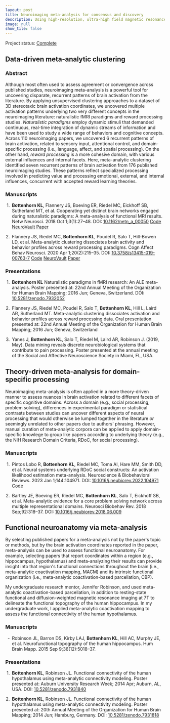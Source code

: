 ```yaml
---
layout: post
title: Neuroimaging meta-analysis for consensus and discovery
description: Using high-resolution, ultra-high field magnetic resonance imaging to study the hippocampus, hypothalamus, and habenula.
image: null
show_tile: false
---
```

Project status: <a href="#" class="icon fa-check"><span class="label">Complete</span></a>
<h2>Data-driven meta-analytic clustering</h2>
<div class="row">
	<div class="6u 12u$(small)">
  <h3>Abstract</h3>
    <p>Although most often used to assess agreement or convergence across published studies, neuroimaging meta-analysis is a powerful tool for uncovering disparate, recurrent patterns of brain activation from the literature. By applying unsupervised clustering approaches to a dataset of 3D stereotaxic brain activation coordinates, we uncovered multiple activation patterns  underlying two very different concepts in the neuroimaging literature: naturalistic fMRI paradigms and reward processing studies. <i>Naturalistic paradigms</i> employ dynamic stimuli that demanded continuous, real-time integration of dynamic streams of information and have been used to study a wide range of behaviors and cognitive concepts. Across 110 neuroimaging papers, we uncovered 6 recurrent patterns of brain activation, related to sensory input, attentional control, and domain-specific processing (i.e., language, affect, and spatial processing). On the other hand, <i>reward processing</i> is a more cohesive domain, with various external influences and internal facets. Here, meta-analytic clustering identified seven recurrent patterns of brain activation from 176 published neuroimaging studies. These patterns reflect specialized processing involved in predicting value and processing emotional, external, and internal influences, concurrent with accepted reward learning theories.
    </p>
  </div>
  <div class="6u$ 12u$(small)">
    <h3>Manuscripts</h3>
    <div class="csl-entry" style="clear: left; margin-bottom: 1em;">
    <div class="csl-left-margin" style="float: left; padding-right: 0.5em;text-align: right; width: 1em;">1.</div><div class="csl-right-inline" style="margin: 0 .4em 0 1.5em;"><b>Bottenhorn KL</b>, Flannery JS, Boeving ER, Riedel MC, Eickhoff SB, Sutherland MT, et al. Cooperating yet distinct brain networks engaged during naturalistic paradigms: A meta-analysis of functional MRI results. Netw Neurosci. 2018 Oct 1;3(1):27–48. DOI: <a href="http://doi.org/10.1162/NETN_a_00050">10.1162/netn_a_00050</a> <a href="https://github.com/62442katieb/meta-analytic-kmeans" class="icon fa-github"><span class="label">Code</span></a>  <a href="https://neurovault.org/collections/3179/" class="icon fa-cloud"><span class="label">NeuroVault</span></a>  <a href="{% link assets/pdfs/Bottenhorn2018.pdf %}" class="icon fa-file" target="_blank"><span class="label">Paper</span></a></div>
   </div>
  <span class="Z3988" title="url_ver=Z39.88-2004&amp;ctx_ver=Z39.88-2004&amp;rfr_id=info%3Asid%2Fzotero.org%3A2&amp;rft_id=info%3Adoi%2F10.1162%2Fnetn_a_00050&amp;rft_id=info%3Apmid%2F30793072&amp;rft_val_fmt=info%3Aofi%2Ffmt%3Akev%3Amtx%3Ajournal&amp;rft.genre=article&amp;rft.atitle=Cooperating%20yet%20distinct%20brain%20networks%20engaged%20during%20naturalistic%20paradigms%3A%20A%20meta-analysis%20of%20functional%20MRI%20results&amp;rft.jtitle=Network%20Neuroscience&amp;rft.stitle=Netw%20Neurosci&amp;rft.volume=3&amp;rft.issue=1&amp;rft.aufirst=Katherine%20L.&amp;rft.aulast=Bottenhorn&amp;rft.au=Katherine%20L.%20Bottenhorn&amp;rft.au=Jessica%20S.%20Flannery&amp;rft.au=Emily%20R.%20Boeving&amp;rft.au=Michael%20C.%20Riedel&amp;rft.au=Simon%20B.%20Eickhoff&amp;rft.au=Matthew%20T.%20Sutherland&amp;rft.au=Angela%20R.%20Laird&amp;rft.date=2018-10-01&amp;rft.pages=27-48&amp;rft.spage=27&amp;rft.epage=48&amp;rft.issn=2472-1751"></span>
  <div class="csl-entry" style="clear: left; ">
    <div class="csl-left-margin" style="float: left; padding-right: 0.5em;text-align: right; width: 1em;">2.</div><div class="csl-right-inline" style="margin: 0 .4em 0 1.5em;">Flannery JS, Riedel MC, <b>Bottenhorn KL</b>, Poudel R, Salo T, Hill-Bowen LD, et al. Meta-analytic clustering dissociates brain activity and behavior profiles across reward processing paradigms. Cogn Affect Behav Neurosci. 2020 Apr 1;20(2):215–35. DOI: <a href="http://doi.org/10.3758/s13415-019-00763-7">10.3758/s13415-019-00763-7</a> <a href="https://github.com/NBCLab/reward-processing-meta-analysis" class="icon fa-github"><span class="label">Code</span></a>  <a href="https://neurovault.org/collections/5070/" class="icon fa-cloud"><span class="label">NeuroVault</span></a>  <a href="{% link assets/pdfs/Flannery2020.pdf %}" class="icon fa-file" target="_blank"><span class="label">Paper</span></a></div>
   </div>
  <span class="Z3988" title="url_ver=Z39.88-2004&amp;ctx_ver=Z39.88-2004&amp;rfr_id=info%3Asid%2Fzotero.org%3A2&amp;rft_id=info%3Adoi%2F10.3758%2Fs13415-019-00763-7&amp;rft_val_fmt=info%3Aofi%2Ffmt%3Akev%3Amtx%3Ajournal&amp;rft.genre=article&amp;rft.atitle=Meta-analytic%20clustering%20dissociates%20brain%20activity%20and%20behavior%20profiles%20across%20reward%20processing%20paradigms&amp;rft.jtitle=Cognitive%2C%20Affective%2C%20%26%20Behavioral%20Neuroscience&amp;rft.stitle=Cogn%20Affect%20Behav%20Neurosci&amp;rft.volume=20&amp;rft.issue=2&amp;rft.aufirst=Jessica%20S.&amp;rft.aulast=Flannery&amp;rft.au=Jessica%20S.%20Flannery&amp;rft.au=Michael%20C.%20Riedel&amp;rft.au=Katherine%20L.%20Bottenhorn&amp;rft.au=Ranjita%20Poudel&amp;rft.au=Taylor%20Salo&amp;rft.au=Lauren%20D.%20Hill-Bowen&amp;rft.au=Angela%20R.%20Laird&amp;rft.au=Matthew%20T.%20Sutherland&amp;rft.date=2020-04-01&amp;rft.pages=215-235&amp;rft.spage=215&amp;rft.epage=235&amp;rft.issn=1531-135X&amp;rft.language=en"></span>
    <h3>Presentations</h3>
    <div class="csl-entry" style="clear: left; margin-bottom: 1em;">
    <div class="csl-left-margin" style="float: left; padding-right: 0.5em;text-align: right; width: 1em;">1.</div><div class="csl-right-inline" style="margin: 0 .4em 0 1.5em;"><b>Bottenhorn KL</b> Naturalistic paradigms in fMRI research: An ALE meta-analysis. Poster presented at: 22nd Annual Meeting of the Organization for Human Brain Mapping; 2016 Jun; Geneva, Switzerland. DOI: <a href="https://doi.org/10.5281/zenodo.7932052">10.5281/zenodo.7932052</a>
</div>
   </div>
  <div class="csl-entry" style="clear: left; margin-bottom: 1em;">
    <div class="csl-left-margin" style="float: left; padding-right: 0.5em;text-align: right; width: 1em;">2.</div><div class="csl-right-inline" style="margin: 0 .4em 0 1.5em;">Flannery JS, Riedel MC, Poudel R, Salo T, <b>Bottenhorn KL</b>, Hill L, Laird AR, Sutherland MT. Meta-analytic clustering dissociates activation and behavior profiles across reward processing data. Oral presentation presented at: 22nd Annual Meeting of the Organization for Human Brain Mapping; 2016 Jun; Geneva, Switzerland</div>
   </div>
  <span class="Z3988" title="url_ver=Z39.88-2004&amp;ctx_ver=Z39.88-2004&amp;rfr_id=info%3Asid%2Fzotero.org%3A2&amp;rft_val_fmt=info%3Aofi%2Ffmt%3Akev%3Amtx%3Adc&amp;rft.type=presentation&amp;rft.title=A%20multimodal%20connectivity%20investigation%20of%20the%20habenula&amp;rft.aufirst=Katherine%20L&amp;rft.aulast=Bottenhorn&amp;rft.au=Katherine%20L%20Bottenhorn&amp;rft.date=2017-03"></span>
  <div class="csl-entry" style="clear: left; margin-bottom: 1em;">
    <div class="csl-left-margin" style="float: left; padding-right: 0.5em;text-align: right; width: 1em;">3.</div><div class="csl-right-inline" style="margin: 0 .4em 0 1.5em;">Yanes J, <b>Bottenhorn KL</b>, Salo T, Riedel M, Laird AR, Robinson J. (2019, May).  Data mining reveals discrete neurobiological systems that contribute to pain processing. Poster presented at the annual meeting of the Social and Affective Neuroscience Society in Miami, FL, USA.</div>
   </div>
  </div>
</div>
<h2>Theory-driven meta-analysis for domain-specific processing</h2>
<div class="row">
	<div class="6u 12u$(small)">
    <p>Neuroimaging meta-analysis is often applied in a more theory-driven manner to assess nuances in brain activation related to different facets of specific cognitive domains. Across a domain (e.g., social processing, problem solving), differences in experimental paradigm or statistical contrasts between studies can uncover different aspects of neural processing that would otherwise be lumped together in the literature <i>or</i> seemingly unrelated to other papers due to authors' phrasing. However, manual curation of meta-analytic corpora can be applied to apply domain-specific knowlege to group like papers according to underlying theory (e.g., the NIH Research Domain Criteria, RDoC, for social processing). 
    </p>
    </div>
      <div class="6u 12u$(small)">
    <h3>Manuscripts</h3>
    <div class="csl-entry" style="clear: left; margin-bottom: 1em;">
      <div class="csl-left-margin" style="float: left; padding-right: 0.5em;text-align: right; width: 1em;">1.</div><div class="csl-right-inline" style="margin: 0 .4em 0 1.5em;">Pintos Lobo R, <b>Bottenhorn KL</b>, Riedel MC, Toma AI, Hare MM, Smith DD, et al. Neural systems underlying RDoC social constructs: An activation likelihood estimation meta-analysis. Neuroscience &amp; Biobehavioral Reviews. 2023 Jan 1;144:104971. DOI: <a href="https://doi.org/10.1016/j.neubiorev.2022.104971" target="_blank">10.1016/j.neubiorev.2022.104971</a> <a href="https://github.com/NBCLab/social-rdoc-cbma" class="icon fa-github"><span class="label">Code</span></a>    <a href="{% link assets/pdfs/PintosLobo2023.pdf %}" class="icon fa-file" target="_blank"></a></div>
      </div>
      <span class="Z3988" title="url_ver=Z39.88-2004&amp;ctx_ver=Z39.88-2004&amp;rfr_id=info%3Asid%2Fzotero.org%3A2&amp;rft_id=info%3Adoi%2F10.1016%2Fj.neubiorev.2022.104971&amp;rft_val_fmt=info%3Aofi%2Ffmt%3Akev%3Amtx%3Ajournal&amp;rft.genre=article&amp;rft.atitle=Neural%20systems%20underlying%20RDoC%20social%20constructs%3A%20An%20activation%20likelihood%20estimation%20meta-analysis&amp;rft.jtitle=Neuroscience%20%26%20Biobehavioral%20Reviews&amp;rft.stitle=Neuroscience%20%26%20Biobehavioral%20Reviews&amp;rft.volume=144&amp;rft.aufirst=Rosario&amp;rft.aulast=Pintos%20Lobo&amp;rft.au=Rosario%20Pintos%20Lobo&amp;rft.au=Katherine%20L.%20Bottenhorn&amp;rft.au=Michael%20C.%20Riedel&amp;rft.au=Afra%20I.%20Toma&amp;rft.au=Megan%20M.%20Hare&amp;rft.au=Donisha%20D.%20Smith&amp;rft.au=Alexandra%20C.%20Moor&amp;rft.au=Isis%20K.%20Cowan&amp;rft.au=Javier%20A.%20Valdes&amp;rft.au=Jessica%20E.%20Bartley&amp;rft.au=Taylor%20Salo&amp;rft.au=Emily%20R.%20Boeving&amp;rft.au=Brianna%20Pankey&amp;rft.au=Matthew%20T.%20Sutherland&amp;rft.au=Erica%20D.%20Musser&amp;rft.au=Angela%20R.%20Laird&amp;rft.date=2023-01-01&amp;rft.pages=104971&amp;rft.issn=0149-7634&amp;rft.language=en"></span>
      <div class="csl-entry" style="clear: left; margin-bottom: 1em;">
        <div class="csl-left-margin" style="float: left; padding-right: 0.5em;text-align: right; width: 1em;">2.</div><div class="csl-right-inline" style="margin: 0 .4em 0 1.5em;">Bartley JE, Boeving ER, Riedel MC, <b>Bottenhorn KL</b>, Salo T, Eickhoff SB, et al. Meta-analytic evidence for a core problem solving network across multiple representational domains. Neurosci Biobehav Rev. 2018 Sep;92:318–37. DOI: <a href="https://doi.org/10.1016/j.neubiorev.2018.06.009" target="_blank">10.1016/j.neubiorev.2018.06.009</a>  <a href="{% link assets/pdfs/Bartley2018.pdf %}" class="icon fa-file" target="_blank"></a></div>
        </div>
        <span class="Z3988" title="url_ver=Z39.88-2004&amp;ctx_ver=Z39.88-2004&amp;rfr_id=info%3Asid%2Fzotero.org%3A2&amp;rft_id=info%3Adoi%2F10.1016%2Fj.neubiorev.2018.06.009&amp;rft_id=info%3Apmid%2F29944961&amp;rft_val_fmt=info%3Aofi%2Ffmt%3Akev%3Amtx%3Ajournal&amp;rft.genre=article&amp;rft.atitle=Meta-analytic%20evidence%20for%20a%20core%20problem%20solving%20network%20across%20multiple%20representational%20domains&amp;rft.jtitle=Neuroscience%20and%20biobehavioral%20reviews&amp;rft.stitle=Neurosci%20Biobehav%20Rev&amp;rft.volume=92&amp;rft.aufirst=Jessica%20E.&amp;rft.aulast=Bartley&amp;rft.au=Jessica%20E.%20Bartley&amp;rft.au=Emily%20R.%20Boeving&amp;rft.au=Michael%20C.%20Riedel&amp;rft.au=Katherine%20L.%20Bottenhorn&amp;rft.au=Taylor%20Salo&amp;rft.au=Simon%20B.%20Eickhoff&amp;rft.au=Eric%20Brewe&amp;rft.au=Matthew%20T.%20Sutherland&amp;rft.au=Angela%20R.%20Laird&amp;rft.date=2018-09&amp;rft.pages=318-337&amp;rft.spage=318&amp;rft.epage=337&amp;rft.issn=0149-7634"></span>
  </div>
</div>
<h2>Functional neuroanatomy via meta-analysis</h2>
<div class="row">
	<div class="6u 12u$(small)">
    <p>By selecting published papers for a meta-analysis not by the paper's topic or methods, but by the brain activation coordinates reported in the paper, meta-analysis can be used to assess functional neuroanatomy. For example, selecting papers that report coordinates within a region (e.g., hippocampus, hypothalamus) and meta-analyzing their results can provide insight into that region's functional connections throughout the brain (i.e., meta-analytic coactivation mapping, MACM) and its intrinsic functional organization (i.e., meta-analytic coactivation-based parcellation, CBP).</p><p>My undergraduate research mentor, Jennifer Robinson, and used meta-analytic coactivation-based parcellation, in addition to resting-state functional and diffusion-weighted magnetic resonance imaging at 7T to delineate the functional topography of the human hippocampus. In my undergraduate work, I applied meta-analytic coactivation mapping to assess the functional connectivity of the human hypothalamus.
    </p>
    </div>
      <div class="6u 12u$(small)">
    <h3>Manuscripts</h3>
    <div class="csl-entry" style="clear: left; ">
      <div class="csl-left-margin" style="float: left; padding-right: 0.5em;text-align: right; width: 1em;">-</div><div class="csl-right-inline" style="margin: 0 .4em 0 1.5em;">Robinson JL, Barron DS, Kirby LAJ, <b>Bottenhorn KL</b>, Hill AC, Murphy JE, et al. Neurofunctional topography of the human hippocampus. Hum Brain Mapp. 2015 Sep 9;36(12):5018–37.</div>
    </div>
    <span class="Z3988" title="url_ver=Z39.88-2004&amp;ctx_ver=Z39.88-2004&amp;rfr_id=info%3Asid%2Fzotero.org%3A2&amp;rft_id=info%3Adoi%2F10.1002%2Fhbm.22987&amp;rft_id=info%3Apmid%2F26350954&amp;rft_val_fmt=info%3Aofi%2Ffmt%3Akev%3Amtx%3Ajournal&amp;rft.genre=article&amp;rft.atitle=Neurofunctional%20topography%20of%20the%20human%20hippocampus&amp;rft.jtitle=Human%20Brain%20Mapping&amp;rft.stitle=Hum%20Brain%20Mapp&amp;rft.volume=36&amp;rft.issue=12&amp;rft.aufirst=Jennifer%20L.&amp;rft.aulast=Robinson&amp;rft.au=Jennifer%20L.%20Robinson&amp;rft.au=Daniel%20S.%20Barron&amp;rft.au=Lauren%20A.%20J.%20Kirby&amp;rft.au=Katherine%20L.%20Bottenhorn&amp;rft.au=Ashley%20C.%20Hill&amp;rft.au=Jerry%20E.%20Murphy&amp;rft.au=Jeffrey%20S.%20Katz&amp;rft.au=Nouha%20Salibi&amp;rft.au=Simon%20B.%20Eickhoff&amp;rft.au=Peter%20T.%20Fox&amp;rft.date=2015-09-09&amp;rft.pages=5018-5037&amp;rft.spage=5018&amp;rft.epage=5037&amp;rft.issn=1065-9471"></span>
    <h3>Presentations</h3>
    <div class="csl-entry" style="clear: left; margin-bottom: 1em;">
        <div class="csl-left-margin" style="float: left; padding-right: 0.5em;text-align: right; width: 1em;">1.</div><div class="csl-right-inline" style="margin: 0 .4em 0 1.5em;"><b>Bottenhorn KL</b>, Robinson JL. Functional connectivity of the human hypothalamus using meta-analytic connectivity modeling. Poster presented at: Auburn University Research Week; 2014 Apr; Auburn, AL, USA. DOI: <a href="https://doi.org/10.5281/zenodo.7931840">10.5281/zenodo.7931840</a></div>
      </div>
      <div class="csl-entry" style="clear: left; margin-bottom: 1em;">
        <div class="csl-left-margin" style="float: left; padding-right: 0.5em;text-align: right; width: 1em;">2.</div><div class="csl-right-inline" style="margin: 0 .4em 0 1.5em;"><b>Bottenhorn KL</b>, Robinson JL. Functional connectivity of the human hypothalamus using meta-analytic connectivity modeling. Poster presented at: 20th Annual Meeting of the Organization for Human Brain Mapping; 2014 Jun; Hamburg, Germany. DOI: <a href="https://doi.org/10.5281/zenodo.7931818">10.5281/zenodo.7931818</a></div>
      </div>
      <span class="Z3988" title="url_ver=Z39.88-2004&amp;ctx_ver=Z39.88-2004&amp;rfr_id=info%3Asid%2Fzotero.org%3A2&amp;rft_val_fmt=info%3Aofi%2Ffmt%3Akev%3Amtx%3Adc&amp;rft.type=presentation&amp;rft.title=Functional%20connectivity%20of%20the%20human%20hypothalamus%20using%20meta-analytic%20connectivity%20modeling&amp;rft.aufirst=Katherine%20L&amp;rft.aulast=Bottenhorn&amp;rft.au=Katherine%20L%20Bottenhorn&amp;rft.date=2014-06"></span>
  </div>
</div>